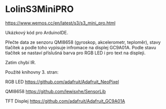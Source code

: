 # LolinS3MiniPRO

https://www.wemos.cc/en/latest/s3/s3_mini_pro.html

Ukázkový kód pro ArduinoIDE.

Přečte data ze senzoru QMI8658 (gyroskop, akcelerometr, teploměr), stavy tlačítek a podle toho vypisuje infromace na displej GC9A01A. Podle stavu tlačítek se nastaví příslušná barva pro RGB LED i pro text na displeji.

Zatím chybí IR.

Použité knihovny 3. stran:

RGB LED
https://github.com/adafruit/Adafruit_NeoPixel

QMI8658
https://github.com/lewisxhe/SensorLib

TFT Displej 
https://github.com/adafruit/Adafruit_GC9A01A


